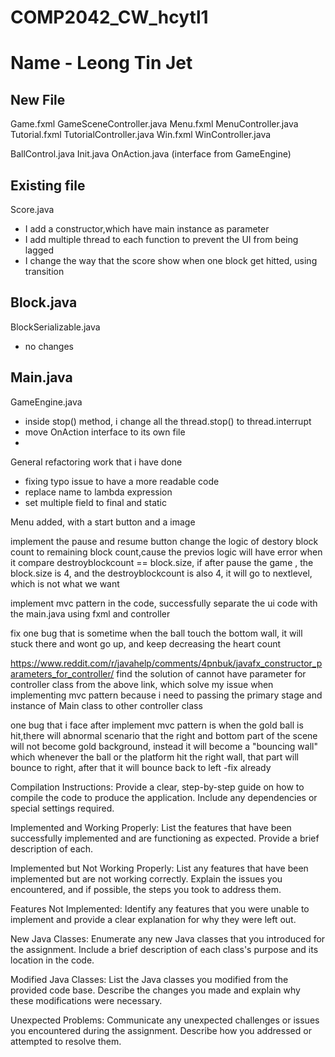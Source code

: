 # COMP2042_CW_hcytl1
# Name - Leong Tin Jet



## New File
Game.fxml
GameSceneController.java
Menu.fxml
MenuController.java
Tutorial.fxml
TutorialController.java
Win.fxml
WinController.java

BallControl.java
Init.java
OnAction.java (interface from GameEngine)

## Existing file
Score.java
- I add a constructor,which have main instance as parameter
- I  add multiple thread to each function to prevent the UI from being lagged
- I  change the way that the score show when one block get hitted, using transition

Block.java
- 

BlockSerializable.java
- no changes

Main.java
- 

GameEngine.java
* inside stop() method, i change all the thread.stop() to thread.interrupt
* move OnAction interface to its own file
* 


General refactoring work that i have done
- fixing typo issue to have a more readable code
- replace name  to lambda expression 
- set multiple field to final and static


Menu added, with a start button and a image




implement the pause and resume button
change the logic of destory block count to remaining block count,cause the previos logic will have error when
it compare destroyblockcount == block.size, if after pause the game , the block.size is 4, and the destroyblockcount is 
also 4, it will go to nextlevel, which is not what we want

implement mvc pattern in the code, successfully separate the ui code with the main.java using fxml and controller

fix one bug that is sometime when the ball touch the bottom wall, it will stuck there and wont go up, and keep decreasing the heart count

https://www.reddit.com/r/javahelp/comments/4pnbuk/javafx_constructor_parameters_for_controller/
find the solution of cannot have parameter for controller class from the above link, which solve my issue when implementing mvc pattern because 
i need to passing the primary stage and instance of Main class to other controller class

one bug that i face after implement mvc pattern is when the gold ball is hit,there will abnormal scenario that the right and bottom part of the scene will not
become gold background, instead it will become a "bouncing wall" which whenever the ball or the platform hit the right wall, that part will bounce to right, after 
that it will bounce back to left
-fix already



Compilation Instructions: 
Provide a clear, step-by-step guide on how to compile the
code to produce the application. Include any dependencies or special settings
required.

Implemented and Working Properly: 
List the features that have been successfully
implemented and are functioning as expected. Provide a brief description of each.

Implemented but Not Working Properly: 
List any features that have been
implemented but are not working correctly. Explain the issues you encountered,
and if possible, the steps you took to address them.

Features Not Implemented: 
Identify any features that you were unable to
implement and provide a clear explanation for why they were left out.


New Java Classes: 
Enumerate any new Java classes that you introduced for the
assignment. Include a brief description of each class's purpose and its location in the
code.

Modified Java Classes: 
List the Java classes you modified from the provided code
base. Describe the changes you made and explain why these modifications were
necessary.

Unexpected Problems: 
Communicate any unexpected challenges or issues you
encountered during the assignment. Describe how you addressed or attempted to
resolve them.



